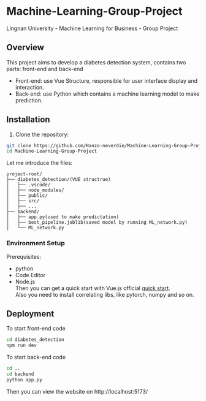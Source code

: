 # Machine-Learning-Group-Project
Lingnan University - Machine Learning for Business - Group Project 
## Overview
This project aims to develop a diabetes detection system, contains two parts: front-end and back-end
- Front-end: use Vue Structure, responsible for user interface display and interaction.
- Back-end: use Python which contains a machine learning model to make prediction.


## Installation
1. Clone the repository:
```bash
git clone https://github.com/Hanzo-neverdie/Machine-Learning-Group-Project.git
cd Machine-Learning-Group-Project
```

Let me introduce the files:
```text
project-root/
├── diabetes_detection/(VUE structrue)
│   ├── .vscode/
│   ├── node_modules/
│   ├── public/
│   ├── src/
│   ├── ...
├── backend/
│   ├── app.py(used to make predictation)
│   ├── best_pipeline.joblib(saved model by running ML_network.py)
│   └── ML_network.py
```
### Environment Setup
Prerequisites:
- python
- Code Editor
- Node.js  
Then you can get a quick start with Vue.js official [quick start](https://vuejs.org/guide/quick-start.html).  
Also you need to install correlating libs, like pytorch, numpy and so on.

## Deployment
To start front-end code
```bash
cd diabetes_detection
npm run dev
```
To start back-end code
```bash
cd ..
cd backend
python app.py
```
Then you can view the website on http://localhost:5173/

